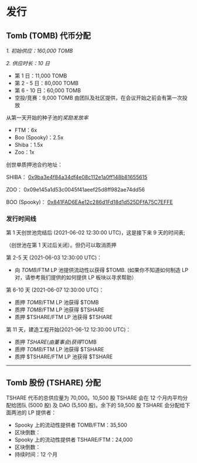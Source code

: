 # 发行

## Tomb (TOMB) 代币分配

_1. 初始供应：160,000 TOMB_

_2. 供应时长：10 日_

- 第 1 日：11,000 TOMB
- 第 2 - 5 日：80,000 TOMB
- 第 6 - 10 日：60,000 TOMB
- 空投/竞赛：9,000 TOMB 由团队及社区提供，在会议开始之前会有第一次投放

从第一天开始的种子池的*奖励发放率*

- FTM：6x
- Boo (Spooky)：2.5x
- Shiba：1.5x
- Zoo：1x

创世单质押池合约地址：

SHIBA： [0x9ba3e4f84a34df4e08c112e1a0ff148b81655615](https://www.notion.so/4a34df4e08c112e1a0ff148b81655615)

ZOO： 0x09e145a1d53c0045f41aeef25d8ff982ae74dd56

BOO (Spooky)： [0x841FAD6EAe12c286d1Fd18d1d525DFfA75C7EFFE](https://www.notion.so/ae12c286d1fd18d1d525dffa75c7effe)

### 发行时间线

第 1 天创世池完结后 (2021-06-02 12:30:00 UTC)，这是接下来 9 天的时间表;

（创世池在第 1 天过后关闭）。但仍可以取消质押

第 2-5 天 (2021-06-03 12:30:00 UTC)：

- 向 $TOMB/$FTM LP 池提供流动性以获得 $TOMB. (如果你不知道如何制造 LP 对，请参考我们提供的如何提供 LP 板块以寻求帮助）

第 6-10 天 (2021-06-07 12:30:00 UTC)：

- 质押 $TOMB/$FTM LP 池获得 $TOMB
- 质押 $TOMB/$FTM LP 池获得 $TSHARE
- 质押 $TSHARE/FTM LP 池获得 $TSHARE

第 11 天，建造工程开始(2021-06-12 12:30:00 UTC)：

- 质押 $TSHARE (由董事会) 获得$TOMB
- 质押 $TOMB/$FTM LP 池获得 $TSHARE
- 质押 $TSHARE/FTM LP 池获得 $TSHARE

---

## Tomb 股份 (TSHARE) 分配

TSHARE 代币的总供应量为 70,000。10,500 股 TSHARE 会在 12 个月内平均分配给团队 (5000 股) 及 DAO (5,500 股)。余下的 59,500 股 TSHARE 会分配给下面两池的 LP 提供者：

- Spooky 上的流动性提供者 TOMB/FTM：35,500
- 区块倒数：
- Spooky 上的流动性提供者 TSHARE/FTM：24,000
- 区块倒数：
- 持续时间：12 个月
